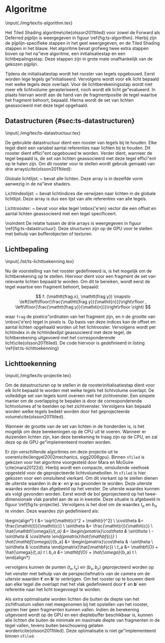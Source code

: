 # Algoritme

\input{./img/tex/ts-algorithm.tex}

Het Tiled Shading algoritme\cite{olsson2011tiled} voor zowel de Forward als 
Deferred pijplijn is weergegeven in figuur \ref{fig:ts-algorithm}. Hierbij zijn
de pijplijn-specifieke stappen in het geel weergegeven, en de Tiled Shading 
stappen in het blauw. Het algoritme bevat grofweg twee extra stappen boven op
het na\"ieve algoritme, een initialisatiestap en een lichtbepalingsstap. Deze
stappen zijn in grote mate onafhankelijk van de gekozen pijplijn.

Tijdens de initialisatiestap wordt het rooster van tegels opgebouwd. Eerst 
worden lege tegels ge\"initialiseerd. Vervolgens wordt voor elk licht bepaald
met welke tegels deze overlapt. Voor de lichtberekeningsstap wordt niet 
meer elk lichtvolume gerasteriseerd,
noch wordt elk licht ge\"evalueerd. In plaats hiervan wordt aan de hand van 
de fragmentpositie de tegel waartoe het fragment behoort, bepaald. Hierna wordt
de set van lichten geassocieerd met deze tegel opgehaald.


## Datastructuren {#sec:ts-datastructuren}

\input{./img/tex/ts-datastructuur.tex}

De gebruikte datastructuur dient een rooster van tegels bij te houden. Elke 
tegel dient een variabel aantal referenties naar lichten bij te houden. Dit
rooster dient effici\"ent opgebouwd te worden. Verder dient, wanneer de tegel
bepaald is, de set van lichten geassocieerd met deze tegel effici\"ent op
te halen zijn. Om dit rooster voor te stellen wordt gebruik gemaakt van drie 
arrays\cite{olsson2011tiled}:

Globale lichtlijst:
  ~ bevat alle lichten. Deze array is in dezelfde vorm aanwezig in de na\"ieve 
    shaders.
    
Lichtindexlijst:
  ~ bevat lichtindices die verwijzen naar lichten in de globale lichtlijst.
    Deze array is dus een lijst van alle referenties van alle tegels.
    
Lichtrooster:
  ~ bevat voor elke tegel \mbox{\'e\'en} vector die een offset en aantal lichten
    geassocieerd met een tegel specificeert.
    

\noindent De relatie tussen de drie arrays is weergegeven in figuur \ref{fig:ts-datastructuur}.
Deze structuren zijn op de GPU voor te stellen met behulp van bufferobjecten of
texturen.


## Lichtbepaling

\input{./lst/ts-lichttoekenning.tex}

Nu de voorstelling van het rooster gedefinieerd is, is het mogelijk om de 
lichtberekening op te stellen. Hiervoor dient voor een fragment de set van 
relevante lichten bepaald te worden. Om dit te bereiken, wordt eerst 
de tegel waartoe een fragment behoort, bepaald:

$$ f: (\mathtt{frag.x}, \mathtt{frag.y}) \mapsto \left(\left\lfloor{\frac{\mathtt{frag.y}}{\mathit{n}}}\right\rfloor , \left\lfloor{\frac{\mathtt{frag.y}}{\mathit{n}}}\right\rfloor \right) $$
                                                  
waar $\mathtt{frag}$ de pixelco\"ordinaten van het fragment zijn, en $n$ de 
grootte van \mbox{\'e\'en} tegel in pixels is. Op basis van deze indices kan de
offset en aantal lichten opgehaald worden uit het lichtrooster. 
Vervolgens wordt per lichtindex in de lichtindexlijst geassocieerd met deze 
tegel, de lichtberekening uitgevoerd met het corresponderende licht\cite{olsson2011tiled}. 
De code hiervoor is gedefinieerd in listing \ref{lst:ts-lichttoekenning}


## Lichttoekenning

\input{./img/tex/ts-projectie.tex}

Om de datastructuren op te stellen in de roosterinitialisatiestap dient voor 
elk licht bepaald te worden met welke tegels het lichtvolume overlapt. De volleddige set
van tegels komt overeen met het zichtvenster. Een simpele manier om de overlapping
te bepalen is door de corresponderende lichtvolumes af te beelden op het 
zichtvenster. Vervolgens kan bepaald worden welke tegels bedekt worden door het
geprojecteerde volume\cite{olsson2011tiled}.

Wanneer de grootte van de set van lichten in de honderden is, is het mogelijk
om deze berekeningen op de CPU uit te voeren. Wanneer er duizenden lichten zijn,
kan deze berekening te traag zijn op de CPU, en zal deze op de GPU 
ge\"implementeerd moeten worden. 

Er zijn verschillende algoritmes om deze projectie uit te voeren\cite{lengyel2002mechanics, sigg2006gpu}.
Binnen `nTiled` is gekozen voor het algoritme voorgesteld door Mara en McGuire \cite{mara20122d}.
Hierbij wordt een compacte, omsluitende veelhoek opgesteld voor de geprojecteerde lichtvolumebollen. 
In `nTiled` is hier gekozen voor een omsluitend vierkant. Om dit vierkant op te stellen dienen de
uiterste waarden in de $\mathbf{x}$- en $\mathbf{y}$-as gevonden te worden. Deze uiterste waardes worden dan 
afgebeeld op het venster. De uiterste waardes kunnen als volgt gevonden worden.
Eerst wordt de bol geprojecteerd op het twee-dimensionale vlak parallel aan de as in kwestie.
Deze situatie is afgebeeld in figuur \ref{fig:ts-projectie}. Vervolgens is het doel
om de waardes $\mathit{t}_a$ en $\mathit{b}_a$ te vinden. Deze waardes zijn gedefinieerd als:

\begin{align*}
  t &= \sqrt{\mathit{c}^2 + \mathit{r}^2} \\
  \cos\theta &= \frac{\mathit{t}}{\mathit{c}} \\
  \sin\theta &= \frac{\mathit{r}}{\mathit{c}} \\
  \hat{\mathbf{\omega}}_{t_a} &=  \begin{pmatrix}\cos\theta & \sin\theta \\ -\sin\theta & \cos\theta \end{pmatrix}\hat{\mathbf{c}}  \\
  \hat{\mathbf{\omega}}_{b_a} &=  \begin{pmatrix}\cos\theta & -\sin\theta \\ \sin\theta & \cos\theta \end{pmatrix}\hat{\mathbf{c}}  \\
  t_a &= \mathbf{O} + \hat{\omega}_{t_a} t \\
  b_a &= \mathbf{O} + \hat{\omega}_{b_a} t \\
\end{align*}

vervolgens kunnen de punten $(t_x, t_y)$ en $(b_x, b_y)$ geprojecteerd worden op
het venster met behulp van de perspectiefmatrix van de camera om de uiterste
waarden $\mathbf{t}\prime$ en $\mathbf{b}\prime$ te verkrijgen. 
Om het rooster op te bouwen dient aan elke tegel die overlapt met het vlak 
gedefinieerd door $\mathbf{t}\prime$ en $\mathbf{b}\prime$ een referentie
naar het licht toegevoegd te worden.

Als extra optimalisatie worden lichten die buiten de diepte van het zichtfrustum
vallen niet meegenomen bij het opstellen van het rooster, gezien hier geen
fragmenten kunnen vallen. Indien de berekening uitgevoerd wordt op de GPU en een
dieptebuffer beschikbaar is, kunnen alle lichten die buiten de minimale en 
maximale diepte van fragmenten in de tegel vallen, tevens buiten beschouwing
gelaten worden\cite{olsson2011tiled}. Deze optimalisatie is niet ge\"implementeerd 
binnen `nTiled`.

